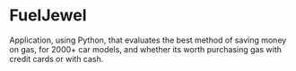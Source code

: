 # FuelJewel
Application, using Python, that evaluates the best method of saving money on gas, for 2000+ car models, and whether its worth purchasing gas with credit cards or with cash.
